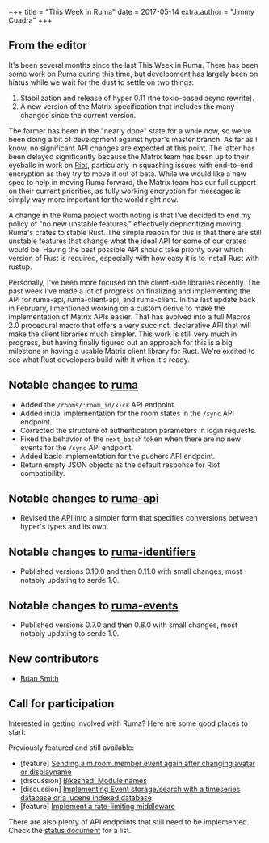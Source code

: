 +++
title = "This Week in Ruma"
date = 2017-05-14
extra.author = "Jimmy Cuadra"
+++

## From the editor

It's been several months since the last This Week in Ruma.
There has been some work on Ruma during this time, but development has largely been on hiatus while we wait for the dust to settle on two things:

1. Stabilization and release of hyper 0.11 (the tokio-based async rewrite).
2. A new version of the Matrix specification that includes the many changes since the current version.

The former has been in the "nearly done" state for a while now, so we've been doing a bit of development against hyper's master branch.
As far as I know, no significant API changes are expected at this point.
The latter has been delayed significantly because the Matrix team has been up to their eyeballs in work on [Riot](https://riot.im/), particularly in squashing issues with end-to-end encryption as they try to move it out of beta.
While we would like a new spec to help in moving Ruma forward, the Matrix team has our full support on their current priorities, as fully working encryption for messages is simply way more important for the world right now.

A change in the Ruma project worth noting is that I've decided to end my policy of "no new unstable features," effectively deprioritizing moving Ruma's crates to stable Rust.
The simple reaosn for this is that there are still unstable features that change what the ideal API for some of our crates would be.
Having the best possible API should take priority over which version of Rust is required, especially with how easy it is to install Rust with rustup.

Personally, I've been more focused on the client-side libraries recently.
The past week I've made a lot of progress on finalizing and implementing the API for ruma-api, ruma-client-api, and ruma-client.
In the last update back in February, I mentioned working on a custom derive to make the implementation of Matrix APIs easier.
That has evolved into a full Macros 2.0 procedural macro that offers a very succinct, declarative API that will make the client libraries much simpler.
This work is still very much in progress, but having finally figured out an approach for this is a big milestone in having a usable Matrix client library for Rust.
We're excited to see what Rust developers build with it when it's ready.

## Notable changes to [ruma](https://github.com/ruma/ruma)

* Added the `/rooms/:room_id/kick` API endpoint.
* Added initial implementation for the room states in the `/sync` API endpoint.
* Corrected the structure of authentication parameters in login requests.
* Fixed the behavior of the `next_batch` token when there are no new events for the `/sync` API endpoint.
* Added basic implementation for the pushers API endpoint.
* Return empty JSON objects as the default response for Riot compatibility.

## Notable changes to [ruma-api](https://github.com/ruma/ruma-api)

* Revised the API into a simpler form that specifies conversions between hyper's types and its own.

## Notable changes to [ruma-identifiers](https://github.com/ruma/ruma-identifiers)

* Published versions 0.10.0 and then 0.11.0 with small changes, most notably updating to serde 1.0.

## Notable changes to [ruma-events](https://github.com/ruma/ruma-events)

* Published versions 0.7.0 and then 0.8.0 with small changes, most notably updating to serde 1.0.

## New contributors

* [Brian Smith](https://github.com/briansmith)

## Call for participation

Interested in getting involved with Ruma?
Here are some good places to start:

Previously featured and still available:

* \[feature\] [Sending a m.room.member event again after changing avatar or displayname](https://github.com/ruma/ruma/issues/157)
* \[discussion\] [Bikeshed: Module names](https://github.com/ruma/ruma-client-api/issues/10)
* \[discussion\] [Implementing Event storage/search with a timeseries database or a lucene indexed database](https://github.com/ruma/ruma/issues/110)
* \[feature\] [Implement a rate-limiting middleware](https://github.com/ruma/ruma/issues/107)

There are also plenty of API endpoints that still need to be implemented.
Check the [status document](https://github.com/ruma/homeserver/blob/master/STATUS.md) for a list.
